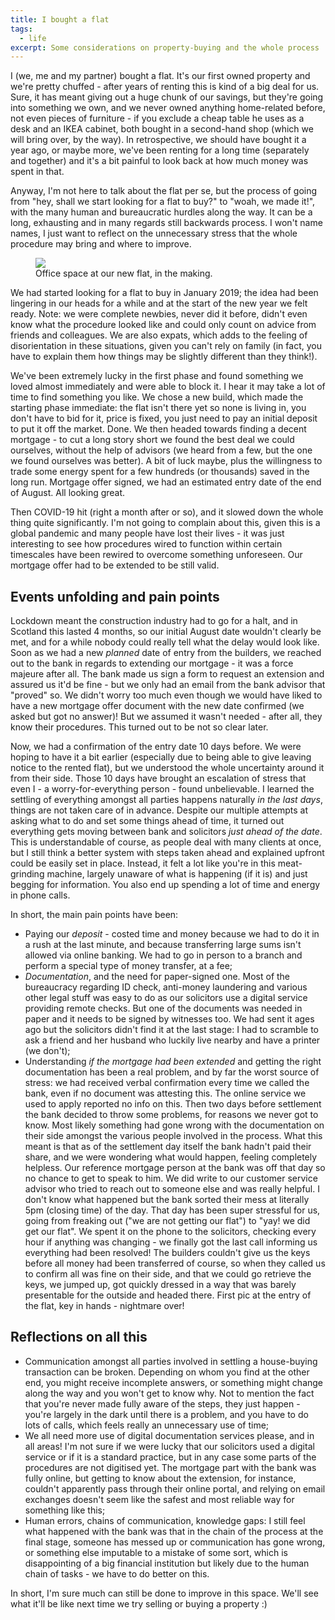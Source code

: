```yaml
---
title: I bought a flat
tags:
  - life
excerpt: Some considerations on property-buying and the whole process
---
```


I (we, me and my partner) bought a flat. It's our first owned property and we're pretty chuffed - after years of renting this is kind of a big deal for us. Sure, it has meant giving out a huge chunk of our savings, but they're going into something we own, and we never owned anything home-related before, not even pieces of furniture - if you exclude a cheap  table he uses as a desk and an IKEA cabinet, both bought in a second-hand shop (which we will bring over, by the way).
In retrospective, we should have bought it a year ago, or maybe more, we've been renting for a long time (separately and together) and it's a bit painful to look back at how much money was spent in that.

Anyway, I'm not here to talk about the flat per se, but the process of going from "hey, shall we start looking for a flat to buy?" to "woah, we made it!", with the many human and bureaucratic hurdles along the way. It can be a long, exhausting and in many regards still backwards process. I won't name names, I just want to reflect on the unnecessary stress that the whole procedure may bring and where to improve.

<figure class="responsive" style="width: 500px">
  <img src="{{ site.url }}{{site.posts_images_path}}flat.jpg">
  <figcaption>Office space at our new flat, in the making.</figcaption>
</figure>

We had started looking for a flat to buy in January 2019; the idea had been lingering in our heads for a while and at the start of the new year we felt ready. Note: we were complete newbies, never did it before, didn't even know what the procedure looked like and could only count on advice from friends and colleagues. We are also expats, which adds to the feeling of disorientation in these situations, given you can't rely on family (in fact, you have to explain them how things may be slightly different than they think!).

We've been extremely lucky in the first phase and found something we loved almost immediately and were able to block it. I hear it may take a lot of time to find something you like. We chose a new build, which made the starting phase immediate: the flat isn't there yet so none is living in, you don't have to bid for it, price is fixed, you just need to pay an initial deposit to put it off the market. Done. We then headed towards finding a decent mortgage - to cut a long story short we found the best deal we could ourselves, without the help of advisors (we heard from a few, but the one we found ourselves was better). A bit of luck maybe, plus the willingness to trade some energy spent for a few hundreds (or thousands) saved in the long run. Mortgage offer signed, we had an estimated entry date of the end of August. All looking great.

Then COVID-19 hit (right a month after or so), and it slowed down the whole thing quite significantly. I'm not going to complain about this, given this is a global pandemic and many people have lost their lives - it was just interesting to see how procedures wired to function within certain timescales have been rewired to overcome something unforeseen. Our mortgage offer had to be extended to be still valid.

## Events unfolding and pain points

Lockdown meant the construction industry had to go for a halt, and in Scotland this lasted 4 months, so our initial August date wouldn't clearly be met, and for a while nobody could really tell what the delay would look like. Soon as we had a new *planned* date of entry from the builders, we reached out to the bank in regards to extending our mortgage - it was a force majeure after all. The bank made us sign a form to request an extension and assured us it'd be fine - but we only had an email from the bank advisor that "proved" so. We didn't worry too much even though we would have liked to have a new mortgage offer document with the new date confirmed (we asked but got no answer)! But we assumed it wasn't needed - after all, they know their procedures. This turned out to be not so clear later.

Now, we had a confirmation of the entry date 10 days before. We were hoping to have it a bit earlier (especially due to being able to give leaving notice to the rented flat), but we understood the whole uncertainty around it from their side.
Those 10 days have brought an escalation of stress that even I - a worry-for-everything person - found unbelievable. I learned the settling of everything amongst all parties happens naturally *in the last days*, things are not taken care of in advance. Despite our multiple attempts at asking what to do and set some things ahead of time, it turned out everything gets moving between bank and solicitors *just ahead of the date*. This is understandable of course, as people deal with many clients at once, but I still think a better system with steps taken ahead and explained upfront could be easily set in place. Instead, it felt a lot like you're in this meat-grinding machine, largely unaware of what is happening (if it is) and just begging for information. You also end up spending a lot of time and energy in phone calls.

In short, the main pain points have been:
* Paying our *deposit* - costed time and money because we had to do it in a rush at the last minute, and because transferring large sums isn't allowed via online banking. We had to go in person to a branch and perform a special type of money transfer, at a fee;
* *Documentation*, and the need for paper-signed one. Most of the bureaucracy regarding ID check, anti-money laundering and various other legal stuff was easy to do as our solicitors use a digital service providing remote checks. But one of the documents was needed in paper and it needs to be signed by witnesses too. We had sent it ages ago but the solicitors didn't find it at the last stage: I had to scramble to ask a friend and her husband who luckily live nearby and have a printer (we don't);
* Understanding *if the mortgage had been extended* and getting the right documentation has been a real problem, and by far the worst source of stress: we had received verbal confirmation every time we called the bank, even if no document was attesting this. The online service we used to apply reported no info on this. Then two days before settlement the bank decided to throw some problems, for reasons we never got to know. Most likely something had gone wrong with the documentation on their side amongst the various people involved in the process. What this meant is that as of the settlement day itself the bank hadn't paid their share, and we were wondering what would happen, feeling completely helpless. Our reference mortgage person at the bank was off that day so no chance to get to speak to him. We did write to our customer service advisor who tried to reach out to someone else and was really helpful. I don't know what happened but the bank sorted their mess at literally 5pm (closing time) of the day. That day has been super stressful for us, going from freaking out ("we are not getting our flat") to "yay! we did get our flat". We spent it on the phone to the solicitors, checking every hour if anything was changing - we finally got the last call informing us everything had been resolved! The builders couldn't give us the keys before all money had been transferred of course, so when they called us to confirm all was fine on their side, and that we could go retrieve the keys, we jumped up, got quickly dressed in a way that was barely presentable for the outside and headed there. First pic at the entry of the flat, key in hands - nightmare over!

## Reflections on all this

* Communication amongst all parties involved in settling a house-buying transaction can be broken. Depending on whom you find at the other end, you might receive incomplete answers, or something might change along the way and you won't get to know why. Not to mention the fact that you're never made fully aware of the steps, they just happen - you're largely in the dark until there is a problem, and you have to do lots of calls, which feels really an unnecessary use of time;
* We all need more use of digital documentation services please, and in all areas! I'm not sure if we were lucky that our solicitors used a digital service or if it is a standard practice, but in any case some parts of the procedures are not digitised yet. The mortgage part with the bank was fully online, but getting to know about the extension, for instance, couldn't apparently pass through their online portal, and relying on email exchanges doesn't seem like the safest and most reliable way for something like this;
* Human errors, chains of communication, knowledge gaps: I still feel what happened with the bank was that in the chain of the process at the final stage, someone has messed up or communication has gone wrong, or something else imputable to a mistake of some sort, which is disappointing of a big financial institution but likely due to the human chain of tasks - we have to do better on this.

In short, I'm sure much can still be done to improve in this space. We'll see what it'll be like next time we try selling or buying a property :)
